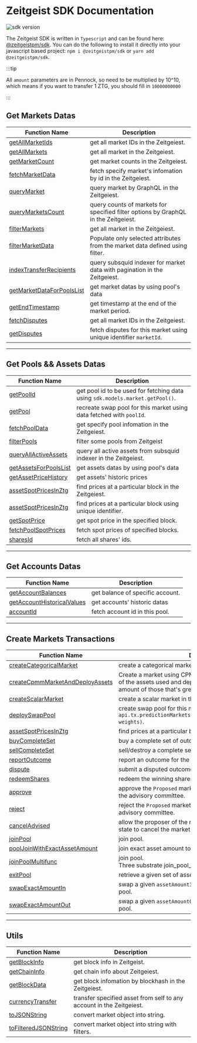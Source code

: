 # Zeitgeist SDK Documentation

![sdk version](https://img.shields.io/github/v/tag/zeitgeistpm/tools?label=sdk)

The Zeitgeist SDK is written in `Typescript` and can be found here: [@zeitgeistpm/sdk](https://github.com/zeitgeistpm/tools/tree/main/packages/sdk). You can do the following to install it directly into your javascript based project: `npm i @zeitgeistpm/sdk` or `yarn add @zeitgeistpm/sdk`.

:::tip

All `amount` parameters are in Pennock, so need to be multiplied by 10^10, which means if you want to transfer 1 ZTG, you should fill in `10000000000`

:::

## Get Markets Datas

| Function Name                                                                 | Description                                                                        |
| ----------------------------------------------------------------------------- | ---------------------------------------------------------------------------------- |
| [getAllMarketIds](/docs/build/sdk/indexs#getallmarketids)                     | get all market IDs in the Zeitgeiest.                                              |
| [getAllMarkets](/docs/build/sdk/indexs#getallmarkets)                         | get all market in the Zeitgeiest.                                                  |
| [getMarketCount](/docs/build/sdk/indexs#getmarketcount)                       | get market counts in the Zeitgeiest.                                               |
| [fetchMarketData](/docs/build/sdk/indexs#fetchmarketdata)                     | fetch specify market's infomation by id in the Zeitgeiest.                         |
| [queryMarket](/docs/build/sdk/indexs#querymarket)                             | query market by GraphQL in the Zeitgeiest.                                         |
| [queryMarketsCount](/docs/build/sdk/indexs#querymarketscount)                 | query counts of markets for specified filter options by GraphQL in the Zeitgeiest. |
| [filterMarkets](/docs/build/sdk/indexs#filtermarkets)                         | get all market in the Zeitgeiest.                                                  |
| [filterMarketData](/docs/build/sdk/market#filtermarketdata)                   | Populate only selected attributes from the market data defined using filter.       |
| [indexTransferRecipients](/docs/build/sdk/indexs#indextransferrecipients)     | query subsquid indexer for market data with pagination in the Zeitgeiest.          |
| [getMarketDataForPoolsList](/docs/build/sdk/indexs#getMarketDataForPoolsList) | get market datas by using pool's data                                              |
| [getEndTimestamp](/docs/build/sdk/market#getendtimestamp)                     | get timestamp at the end of the market period.                                     |
| [fetchDisputes](/docs/build/sdk/indexs#fetchpooldata)                         | get all market IDs in the Zeitgeiest.                                              |
| [getDisputes](/docs/build/sdk/market#getdisputes)                             | fetch disputes for this market using unique identifier `marketId`.                 |

---

## Get Pools && Assets Datas

| Function Name                                                         | Description                                                                   |
| --------------------------------------------------------------------- | ----------------------------------------------------------------------------- |
| [getPoolId](/docs/build/sdk/market#getpoolid)                         | get pool id to be used for fetching data using `sdk.models.market.getPool()`. |
| [getPool](/docs/build/sdk/market#getpool)                             | recreate swap pool for this market using data fetched with `poolId`.          |
| [fetchPoolData](/docs/build/sdk/indexs#fetchpooldata)                 | get specify pool infomation in the Zeitgeiest.                                |
| [filterPools](/docs/build/sdk/indexs#filterPools)                     | filter some pools from Zeitgeist                                              |
| [queryAllActiveAssets](/docs/build/sdk/indexs#queryallactiveassets)   | query all active assets from subsquid indexer in the Zeitgeiest.              |
| [getAssetsForPoolsList](/docs/build/sdk/indexs#getAssetsForPoolsList) | get assets datas by using pool's data                                         |
| [getAssetPriceHistory](/docs/build/sdk/indexs#getAssetPriceHistory)   | get assets' historic prices                                                   |
| [assetSpotPricesInZtg](/docs/build/sdk/indexs#assetspotpricesinztg)   | find prices at a particular block in the Zeitgeiest.                          |
| [assetSpotPricesInZtg](/docs/build/sdk/swap#assetspotpricesinztg)     | find prices at a particular block using unique identifier.                    |
| [getSpotPrice](/docs/build/sdk/swap#getspotprice)                     | get spot price in the specified block.                                        |
| [fetchPoolSpotPrices](/docs/build/sdk/swap#fetchpoolspotprices)       | fetch spot prices of specified blocks.                                        |
| [sharesId](/docs/build/sdk/swap#sharesid)                             | fetch all shares' ids.                                                        |

---

## Get Accounts Datas

| Function Name                                                                   | Description                      |
| ------------------------------------------------------------------------------- | -------------------------------- |
| [getAccountBalances](/docs/build/sdk/indexs#getAccountBalances)                 | get balance of specific account. |
| [getAccountHistoricalValues](/docs/build/sdk/indexs#getAccountHistoricalValues) | get accounts' historic datas     |
| [accountId](/docs/build/sdk/swap#accountid)                                     | fetch account id in this pool.   |

---

## Create Markets Transactions

| Function Name                                                                             | Description                                                                                                                                                                      |
| ----------------------------------------------------------------------------------------- | -------------------------------------------------------------------------------------------------------------------------------------------------------------------------------- |
| [createCategoricalMarket](/docs/build/sdk/indexs#createcategoricalmarket)                 | create a categorical market in the Zeitgeiest.                                                                                                                                   |
| [createCpmmMarketAndDeployAssets](/docs/build/sdk/indexs#createcpmmmarketanddeployassets) | Create a market using CPMM scoring rule, buy a complete set of the assets used and deploy within and deploy an arbitrary amount of those that's greater than the minimum amount. |
| [createScalarMarket](/docs/build/sdk/indexs#createscalarmarket)                           | create a scalar market in the Zeitgeiest.                                                                                                                                        |
| [deploySwapPool](/docs/build/sdk/market#deployswappool)                                   | create swap pool for this market via `api.tx.predictionMarkets.deploySwapPoolForMarket(marketId, weights)`.                                                                      |
| [assetSpotPricesInZtg](/docs/build/sdk/market#assetspotpricesinztg)                       | find prices at a particular block using unique identifier.                                                                                                                       |
| [buyCompleteSet](/docs/build/sdk/market#buycompleteset)                                   | buy a complete set of outcome shares for the market.                                                                                                                             |
| [sellCompleteSet](/docs/build/sdk/market#sellcompleteset)                                 | sell/destroy a complete set of outcome shares for the market.                                                                                                                    |
| [reportOutcome](/docs/build/sdk/market#reportoutcome)                                     | report an outcome for the market.                                                                                                                                                |
| [dispute](/docs/build/sdk/market#dispute)                                                 | submit a disputed outcome for the market.                                                                                                                                        |
| [redeemShares](/docs/build/sdk/market#redeemshares)                                       | redeem the winning shares for the market.                                                                                                                                        |
| [approve](/docs/build/sdk/market#approve)                                                 | approve the `Proposed` market that is waiting for approval from the advisory committee.                                                                                          |
| [reject](/docs/build/sdk/market#reject)                                                   | reject the `Proposed` market that is waiting for approval from the advisory committee.                                                                                           |
| [cancelAdvised](/docs/build/sdk/market#canceladvised)                                     | allow the proposer of the market that is currently in a `Proposed` state to cancel the market proposal.                                                                          |
| [joinPool](/docs/build/sdk/swap#joinpool)                                                 | join pool.                                                                                                                                                                       |
| [poolJoinWithExactAssetAmount](/docs/build/sdk/swap#pooljoinwithexactassetamount)         | join exact asset amount to the pool.                                                                                                                                             |
| [joinPoolMultifunc](/docs/build/sdk/swap#joinpoolmultifunc)                               | join pool.<br/>Three substrate join_pool_xxx functions in one                                                                                                            |
| [exitPool](/docs/build/sdk/swap#exitpool)                                                 | retrieve a given set of assets from pool to the signer.                                                                                                                          |
| [swapExactAmountIn](/docs/build/sdk/swap#swapexactamountin)                               | swap a given `assetAmountIn` of the `assetIn/assetOut` pair to pool.                                                                                                             |
| [swapExactAmountOut](/docs/build/sdk/swap#swapexactamountout)                             | swap a given `assetAmountOut` of the `assetIn/assetOut` pair to pool.                                                                                                            |

---

## Utils

| Function Name                                                       | Description                                                          |
| ------------------------------------------------------------------- | -------------------------------------------------------------------- |
| [getBlockInfo](/docs/build/sdk/common#getblockinfo)                 | get block info in Zeitgeist.                                         |
| [getChainInfo](/docs/build/sdk/common#getchaininfo)                 | get chain info about Zeitgeiest.                                     |
| [getBlockData](/docs/build/sdk/indexs#getblockdata)                 | get block infomation by blockhash in the Zeitgeiest.                 |
| [currencyTransfer](/docs/build/sdk/indexs#currencytransfer)         | transfer specified asset from self to any account in the Zeitgeiest. |
| [toJSONString](/docs/build/sdk/market#tojsonstring)                 | convert market object into string.                                   |
| [toFilteredJSONString](/docs/build/sdk/market#tofilteredjsonstring) | convert market object into string with filters.                      |
